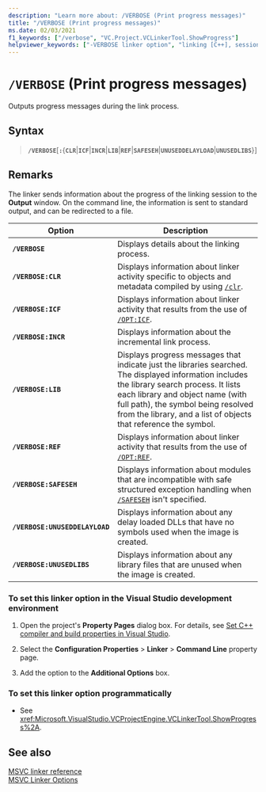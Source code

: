 ```yaml
---
description: "Learn more about: /VERBOSE (Print progress messages)"
title: "/VERBOSE (Print progress messages)"
ms.date: 02/03/2021
f1_keywords: ["/verbose", "VC.Project.VCLinkerTool.ShowProgress"]
helpviewer_keywords: ["-VERBOSE linker option", "linking [C++], session progress information", "Print Progress Messages linker option", "linker [C++], output dependency information", "/VERBOSE linker option", "dependencies [C++], dependency information in linker output", "VERBOSE linker option"]
---
```

# `/VERBOSE` (Print progress messages)

Outputs progress messages during the link process.

## Syntax

> **`/VERBOSE`**\[**`:`**{**`CLR`**|**`ICF`**|**`INCR`**|**`LIB`**|**`REF`**|**`SAFESEH`**|**`UNUSEDDELAYLOAD`**|**`UNUSEDLIBS`**}\]

## Remarks

The linker sends information about the progress of the linking session to the **Output** window. On the command line, the information is sent to standard output, and can be redirected to a file.

| Option | Description |
| ------------ | ----------------- |
| **`/VERBOSE`** | Displays details about the linking process. |
| **`/VERBOSE:CLR`** | Displays information about linker activity specific to objects and metadata compiled by using [`/clr`](clr-common-language-runtime-compilation.md). |
| **`/VERBOSE:ICF`** | Displays information about linker activity that results from the use of [`/OPT:ICF`](opt-optimizations.md). |
| **`/VERBOSE:INCR`** | Displays information about the incremental link process. |
| **`/VERBOSE:LIB`** | Displays progress messages that indicate just the libraries searched.<br/> The displayed information includes the library search process. It lists each library and object name (with full path), the symbol being resolved from the library, and a list of objects that reference the symbol. |
| **`/VERBOSE:REF`** | Displays information about linker activity that results from the use of [`/OPT:REF`](opt-optimizations.md). |
| **`/VERBOSE:SAFESEH`** | Displays information about modules that are incompatible with safe structured exception handling when [`/SAFESEH`](safeseh-image-has-safe-exception-handlers.md) isn't specified. |
| **`/VERBOSE:UNUSEDDELAYLOAD`** | Displays information about any delay loaded DLLs that have no symbols used when the image is created. |
| **`/VERBOSE:UNUSEDLIBS`** | Displays information about any library files that are unused when the image is created. |

### To set this linker option in the Visual Studio development environment

1. Open the project's **Property Pages** dialog box. For details, see [Set C++ compiler and build properties in Visual Studio](../working-with-project-properties.md).

1. Select the **Configuration Properties** > **Linker** > **Command Line** property page.

1. Add the option to the **Additional Options** box.

### To set this linker option programmatically

- See <xref:Microsoft.VisualStudio.VCProjectEngine.VCLinkerTool.ShowProgress%2A>.

## See also

[MSVC linker reference](linking.md)<br/>
[MSVC Linker Options](linker-options.md)
